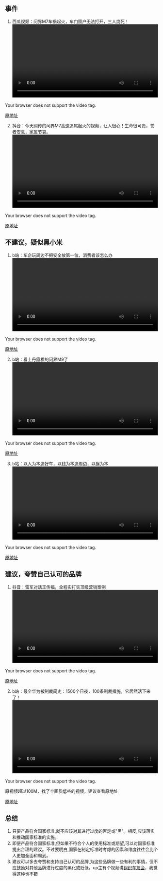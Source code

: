 ## 事件
1. 西瓜视频：问界M7车祸起火，车门窗户无法打开，三人烧死！
   <video controls width="100%">
  <source src="video/7362553732745134602.mp4" type="video/mp4">
  Your browser does not support the video tag.
</video> <br>


[原地址](https://www.ixigua.com/7362553732745134602)

2. 抖音：今天网传的问界M7高速追尾起火的视频，让人很心！生命很可贵，誓者安息，家属节哀。
   <video controls width="100%">
  <source src="video/7362610319413300518.mp4" type="video/mp4">
  Your browser does not support the video tag.
</video> <br>

[原地址](https://www.douyin.com/video/7362610319413300518)

## 不建议，疑似黑小米
1. b站：车企玩周边不把安全放第一位，消费者该怎么办
   <video controls width="100%">
  <source src="video/BV1MF4m1A73g.mp4" type="video/mp4">
  Your browser does not support the video tag.
</video> <br>


[原地址](https://www.bilibili.com/video/BV1MF4m1A73g)


2. b站：看上丹霞橙的问界M9了
   <video controls width="100%">
  <source src="video/BV1MF4m1A73g.mp4" type="video/mp4">
  Your browser does not support the video tag.
</video> <br>


[原地址](https://www.bilibili.com/video/BV1MM4m1f7P3)



3. b站：以人为本造好车，以钱为本造周边，以猴为本
   <video controls width="100%">
  <source src="video/BV11w4m1y7Wq.mp4" type="video/mp4">
  Your browser does not support the video tag.
</video> <br>


[原地址](https://www.bilibili.com/video/BV11w4m1y7Wq)



## 建议，夸赞自己认可的品牌
1. 抖音：雷军对话王传福，全程实打实顶级营销案例
   <video controls width="100%">
  <source src="video/7362042810112937242.mp4" type="video/mp4">
  Your browser does not support the video tag.
</video> <br>

[原地址](https://www.douyin.com/video/7362042810112937242)


2. b站：最全华为被制裁简史：1500个日夜，100条制裁措施，它居然活下来了！
   <video controls width="100%">
  <source src="video/BV16L411v7ek.mp4" type="video/mp4">
  Your browser does not support the video tag.
</video> <br>

原视频超过100M，找了个画质低些的视频，建议查看原地址

[原地址](https://www.bilibili.com/video/BV16L411v7ek/)


## 总结
1. 只要产品符合国家标准,就不应该对其进行过度的否定或"黑"。相反,应该落实和推动国家标准的实施。
2. 即便产品符合国家标准,但如果不符合个人的使用标准或期望,可以对国家标准提出合理的建议。不过要明白,国家在制定标准时考虑的因素和维度往往会比个人更加全面和周到。
3. 建议可以多去夸赞和支持自己认可的品牌,为这些品牌做一些有利的事情，但不应鼓励对其他品牌进行过度的黑化或贬低。up主有个视频讲[组织车友会](https://www.bilibili.com/video/BV1XE421N7Z6)，我觉得这种也不错

